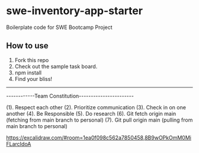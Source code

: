 # swe-inventory-app-starter
Boilerplate code for SWE Bootcamp Project

## How to use 
1. Fork this repo
2. Check out the sample task board.
3. npm install
4. Find your bliss!

-----------------------------------
------------Team Constitution-----------------------

(1). Respect each other 
(2). Prioritize communication
(3). Check in on one another
(4). Be Responsible 
(5). Do research
(6). Git fetch origin main (fetching from main branch to personal)
(7). Git pull origin main (pulling from main branch to personal)


https://excalidraw.com/#room=1ea0f098c562a7850458,8B9wOPkOmM0MiFLarcIdoA


